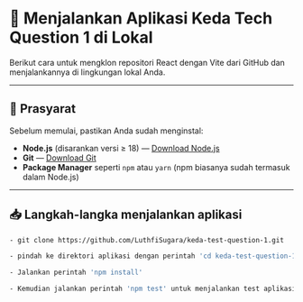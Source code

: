 # 🚀 Menjalankan Aplikasi Keda Tech Question 1 di Lokal

Berikut cara untuk mengklon repositori React dengan Vite dari GitHub dan menjalankannya di lingkungan lokal Anda.

---

## 🧰 Prasyarat

Sebelum memulai, pastikan Anda sudah menginstal:

- **Node.js** (disarankan versi ≥ 18) — [Download Node.js](https://nodejs.org)
- **Git** — [Download Git](https://git-scm.com)
- **Package Manager** seperti `npm` atau `yarn` (npm biasanya sudah termasuk dalam Node.js)

---

## 📥 Langkah-langka menjalankan aplikasi 

```bash
- git clone https://github.com/LuthfiSugara/keda-test-question-1.git

- pindah ke direktori aplikasi dengan perintah 'cd keda-test-question-1'

- Jalankan perintah 'npm install'

- Kemudian jalankan perintah 'npm test' untuk menjalankan test aplikasinya
